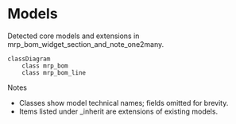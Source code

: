 # Models

Detected core models and extensions in mrp_bom_widget_section_and_note_one2many.

```mermaid
classDiagram
    class mrp_bom
    class mrp_bom_line
```

Notes
- Classes show model technical names; fields omitted for brevity.
- Items listed under _inherit are extensions of existing models.

